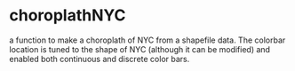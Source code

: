 # choroplathNYC
a function to make a choroplath of NYC from a shapefile data. The colorbar location is tuned to the shape of NYC (although it can be modified) and enabled both continuous and discrete color bars.
